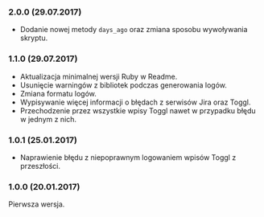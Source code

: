 ### 2.0.0 (29.07.2017)

* Dodanie nowej metody `days_ago` oraz zmiana sposobu wywoływania skryptu.

### 1.1.0 (29.07.2017)

* Aktualizacja minimalnej wersji Ruby w Readme.
* Usunięcie warningów z bibliotek podczas generowania logów.
* Zmiana formatu logów.
* Wypisywanie więcej informacji o błędach z serwisów Jira oraz Toggl.
* Przechodzenie przez wszystkie wpisy Toggl nawet w przypadku błędu w jednym z nich.

### 1.0.1 (25.01.2017)

* Naprawienie błędu z niepoprawnym logowaniem wpisów Toggl z przeszłości.

### 1.0.0 (20.01.2017)

Pierwsza wersja.
